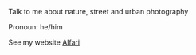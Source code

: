 Talk to me about nature, street and urban photography

Pronoun: he/him

See my website [Alfari](https://alfari.id)


